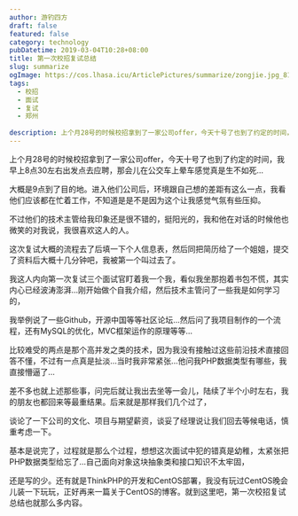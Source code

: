 ```yaml
---
author: 游钓四方
draft: false
featured: false
category: technology
pubDatetime: 2019-03-04T10:28+08:00
title: 第一次校招复试总结
slug: summarize
ogImage: https://cos.lhasa.icu/ArticlePictures/summarize/zongjie.jpg_81
tags:
  - 校招
  - 面试
  - 复试
  - 郑州
  
description: 上个月28号的时候校招拿到了一家公司offer，今天十号了也到了约定的时间，我早上8点30左右出发点去应聘，那会儿在公交车上晕车感觉真是生不如死...
---
```


上个月28号的时候校招拿到了一家公司offer，今天十号了也到了约定的时间，我早上8点30左右出发点去应聘，那会儿在公交车上晕车感觉真是生不如死...

大概是9点到了目的地。进入他们公司后，环境跟自己想的差距有这么一点，我看他们应该都在忙着工作，不知道是是不是因为这个让我感觉气氛有些压抑。

不过他们的技术主管给我印象还是很不错的，挺阳光的，我和他在对话的时候他也微笑的对我说，我很喜欢这人的人。  

这次复试大概的流程去了后填一下个人信息表，然后同把简历给了一个姐姐，提交了资料后大概十几分钟吧，我被第一个叫过去了。

我这人内向第一次复试三个面试官盯着我一个我，看似我坐那抱着书包不慌，其实内心已经波涛澎湃...刚开始做个自我介绍，然后技术主管问了一些我是如何学习的，

我举例说了一些Github，开源中国等等社区论坛...然后问了我项目制作的一个流程，还有MySQL的优化，MVC框架运作的原理等等...

比较难受的两点是那个高并发之类的技术，因为我没有接触过这些前沿技术直接回答不懂，不过有一点真是扯淡...当时我非常紧张...他问我PHP数据类型有哪些，我直接懵逼了...  

差不多也就上述那些事，问完后就让我出去坐等一会儿，陆续了半个小时左右，我的朋友也都回来等最重结果。后来就是那样我们几个过了，

谈论了一下公司的文化、项目与期望薪资，谈妥了经理说让我们回去等候电话，慎重考虑一下。  

基本是说完了，过程就是那么个过程，想想这次面试中犯的错真是幼稚，太紧张把PHP数据类型给忘了...自己面向对象这块抽象类和接口知识不太牢固，

还是写的少。还有就是ThinkPHP的开发和CentOS部署，我没有玩过CentOS晚会儿装一下玩玩，正好再来一篇关于CentOS的博客。就到这里吧，第一次校招复试总结也就那么多内容。
